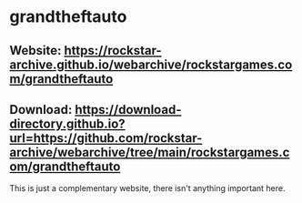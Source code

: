 # grandtheftauto

## Website: https://rockstar-archive.github.io/webarchive/rockstargames.com/grandtheftauto

## Download: https://download-directory.github.io?url=https://github.com/rockstar-archive/webarchive/tree/main/rockstargames.com/grandtheftauto

This is just a complementary website, there isn't anything important here.